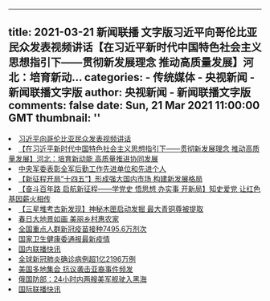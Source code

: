 
---
title: 2021-03-21 新闻联播 文字版习近平向哥伦比亚民众发表视频讲话【在习近平新时代中国特色社会主义思想指引下——贯彻新发展理念 推动高质量发展】河北：培育新动...
categories: 
    - 传统媒体
    - 央视新闻 - 新闻联播文字版
author: 央视新闻 - 新闻联播文字版
comments: false
date: Sun, 21 Mar 2021 11:00:00 GMT
thumbnail: ''
---

<div>   
<li><a target="_blank" href="https://cn.govopendata.com/xinwenlianbo/20210321/#232130">习近平向哥伦比亚民众发表视频讲话</a></li><li><a target="_blank" href="https://cn.govopendata.com/xinwenlianbo/20210321/#232131">【在习近平新时代中国特色社会主义思想指引下——贯彻新发展理念 推动高质量发展】河北：培育新动能 高质量推进协同发展</a></li><li><a target="_blank" href="https://cn.govopendata.com/xinwenlianbo/20210321/#232132">中央军委表彰全军后勤工作先进单位和先进个人</a></li><li><a target="_blank" href="https://cn.govopendata.com/xinwenlianbo/20210321/#232133">【新征程开局“十四五”】形成强大国内市场 构建新发展格局</a></li><li><a target="_blank" href="https://cn.govopendata.com/xinwenlianbo/20210321/#232134">【奋斗百年路 启航新征程——学党史 悟思想 办实事 开新局】知史爱党 让红色基因薪火相传</a></li><li><a target="_blank" href="https://cn.govopendata.com/xinwenlianbo/20210321/#232135">【三星堆考古新发现】神秘木匣启动发掘 最大青铜尊被提取</a></li><li><a target="_blank" href="https://cn.govopendata.com/xinwenlianbo/20210321/#232136">春日大地景如画 美丽乡村惠农家</a></li><li><a target="_blank" href="https://cn.govopendata.com/xinwenlianbo/20210321/#232137">全国重点人群新冠疫苗接种7495.6万剂次</a></li><li><a target="_blank" href="https://cn.govopendata.com/xinwenlianbo/20210321/#232138">国家卫生健康委通报最新疫情</a></li><li><a target="_blank" href="https://cn.govopendata.com/xinwenlianbo/20210321/#232139">国内联播快讯</a></li><li><a target="_blank" href="https://cn.govopendata.com/xinwenlianbo/20210321/#232140">全球新冠肺炎确诊病例超1亿2196万例</a></li><li><a target="_blank" href="https://cn.govopendata.com/xinwenlianbo/20210321/#232141">美国多地集会 抗议袭击亚裔事件频发</a></li><li><a target="_blank" href="https://cn.govopendata.com/xinwenlianbo/20210321/#232142">俄国防部：24小时内两艘美军舰驶入黑海</a></li><li><a target="_blank" href="https://cn.govopendata.com/xinwenlianbo/20210321/#232143">国际联播快讯</a></li>  
</div>
            